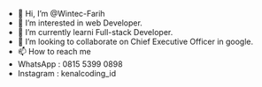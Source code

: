 - 👋 Hi, I’m @Wintec-Farih
- 👀 I’m interested in web Developer.
- 🌱 I’m currently learni Full-stack Developer.
- 💞️ I’m looking to collaborate on Chief Executive Officer in google.
- 📫 How to reach me 
- WhatsApp : 0815 5399 0898
- Instagram : kenalcoding_id
